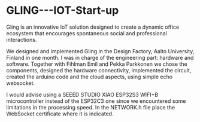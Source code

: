 # GLING---IOT-Start-up
Gling is an innovative IoT solution designed to create a dynamic office ecosystem that encourages spontaneous social and professional interactions.

We designed and implemented Gling in the Design Factory, Aalto University, Finland in one month. I was in charge of the engineering part: hardware and software. Together with Fihlman Emil and Pekka Parkkonen we chose the components, designed the hardware connectivity, implemented the circuit, created the arduino code and the cloud aspects, using simple echo websocket. 

I would advise using a SEEED STUDIO XIAO ESP32S3 WIFI+B microcontroller instead of the ESP32C3 one since we encountered some limitations in the processing speed. 
In the NETWORK.h file place the WebSocket certificate where it is indicated.
